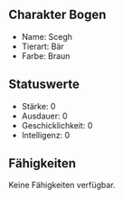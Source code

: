 ## Charakter Bogen

  - Name: Scegh
  - Tierart: Bär
  - Farbe: Braun

## Statuswerte

  - Stärke: 0
  - Ausdauer: 0
  - Geschicklichkeit: 0
  - Intelligenz: 0

## Fähigkeiten

Keine Fähigkeiten verfügbar.